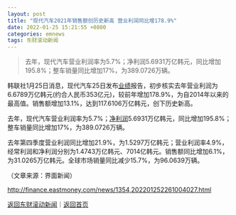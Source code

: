 ```yaml
---
layout: post
title: "现代汽车2021年销售额创历史新高 营业利润同比增178.9%"
date: 2022-01-25 15:21:55 +0800
categories: emnews
tags: 东财滚动新闻
---
```

> 去年，现代汽车营业利润率为5.7%；净利润5.6931万亿韩元，同比增加195.8%；整车销量同比增加17%，为389.0726万辆。

<p>韩联社1月25日消息，现代汽车25日发布<span id="Info.3321"><a href="http://data.eastmoney.com/bbsj/" class="infokey">业绩</a></span>报告，初步核实去年营业利润为6.6789万亿韩元(约合人民币353亿元)，较前年增加178.9%，为自2014年以来的最高值。销售额增加13.1%，达到117.6106万亿韩元，创下历史新高。</p>
 <p>去年，现代汽车营业利润率为5.7%；<span id="Info.3324"><a href="http://data.eastmoney.com/bbsj/" class="infokey">净利润</a></span>5.6931万亿韩元，同比增加195.8%；整车销量同比增加17%，为389.0726万辆。</p>
 <p>去年第四季度营业利润同比增加21.9%，为1.5297万亿韩元；营业利润率4.9%，经常利润和净利润分别为1.4743万亿韩元、7014亿韩元。销售额同比增加6.1%，为31.0265万亿韩元。全球市场销量同比减少15.7%，为96.0639万辆。</p><p class="em_media">（文章来源：界面新闻）</p>

<http://finance.eastmoney.com/news/1354,202201252261004027.html>

[返回东财滚动新闻](//finews.withounder.com/emnews/)｜[返回首页](//finews.withounder.com/)